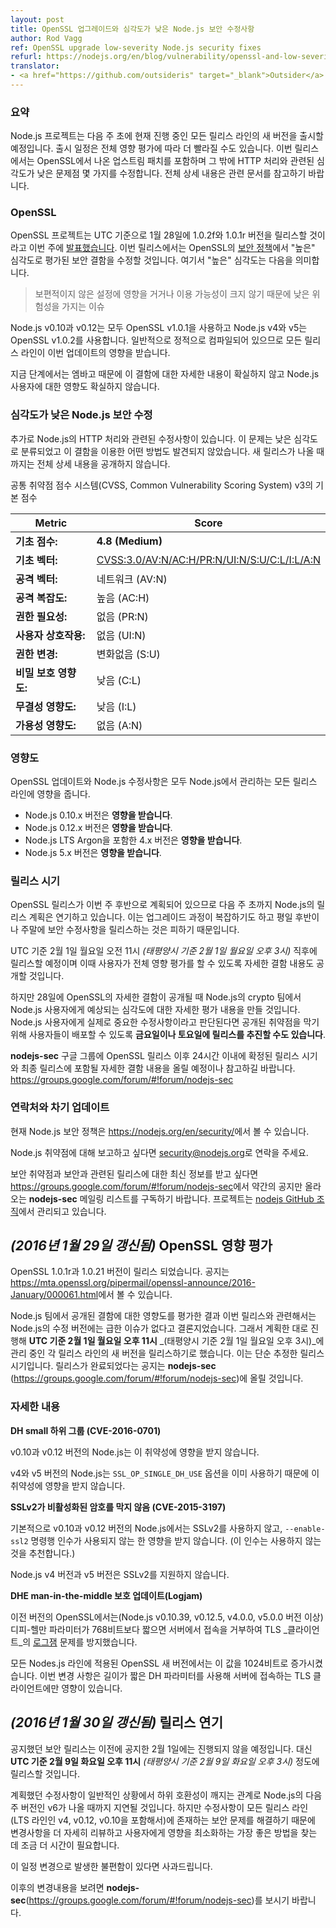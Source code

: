 ```yaml
---
layout: post
title: OpenSSL 업그레이드와 심각도가 낮은 Node.js 보안 수정사항
author: Rod Vagg
ref: OpenSSL upgrade low-severity Node.js security fixes
refurl: https://nodejs.org/en/blog/vulnerability/openssl-and-low-severity-fixes-jan-2016/
translator:
- <a href="https://github.com/outsideris" target="_blank">Outsider</a>
---
```


<!--
***(Updates to this post, including a schedule change are included below)***

### Summary

The Node.js project will be releasing new versions across all of its active release lines early next week (possibly sooner, pending full impact assessment) to incorporate upstream patches from OpenSSL and some additional low-severity fixes relating to HTTP handling. Please read on for full details.
-->
### 요약
Node.js 프로젝트는 다음 주 초에 현재 진행 중인 모든 릴리스 라인의 새 버전을 출시할 예정입니다.
출시 일정은 전체 영향 평가에 따라 더 빨라질 수도 있습니다. 이번 릴리스에서는 OpenSSL에서 나온
업스트림 패치를 포함하며 그 밖에 HTTP 처리와 관련된 심각도가 낮은 문제점 몇 가지를 수정합니다.
전체 상세 내용은 관련 문서를 참고하기 바랍니다.

<!--
### OpenSSL

The OpenSSL project [announced](https://mta.openssl.org/pipermail/openssl-announce/2016-January/000058.html) this week that they will be releasing versions 1.0.2f and 1.0.1r on the 28th of January, UTC. The releases will fix two security defects that are labelled as "high" severity under their [security policy](https://www.openssl.org/policies/secpolicy.html), meaning they are:
-->
### OpenSSL
OpenSSL 프로젝트는 UTC 기준으로 1월 28일에 1.0.2f와 1.0.1r 버전을 릴리스할 것이라고 이번 주에
[발표했습니다](https://mta.openssl.org/pipermail/openssl-announce/2016-January/000058.html).
이번 릴리스에서는 OpenSSL의 [보안 정책](https://www.openssl.org/policies/secpolicy.html)에서
"높은" 심각도로 평가된 보안 결함을 수정할 것입니다. 여기서 "높은" 심각도는 다음을 의미합니다.

<!--
> ... issues that are of a lower risk than critical, perhaps due to affecting less common configurations, or which are less likely to be exploitable.

Node.js v0.10 and v0.12 both use OpenSSL v1.0.1 and Node.js v4 and v5 both use OpenSSL v1.0.2 and are normally statically compiled. Therefore, all active release lines are impacted by this update.

At this stage, due to embargo, the exact nature of these defects is uncertain as well as the impact they will have on Node.js users.
-->
> 보편적이지 않은 설정에 영향을 거거나 이용 가능성이 크지 않기 때문에 낮은 위험성을 가지는 이슈

Node.js v0.10과 v0.12는 모두 OpenSSL v1.0.1을 사용하고 Node.js v4와 v5는
OpenSSL v1.0.2를 사용합니다. 일반적으로 정적으로 컴파일되어 있으므로 모든 릴리스 라인이 이번
업데이트의 영향을 받습니다.

지금 단계에서는 엠바고 때문에 이 결함에 대한 자세한 내용이 확실하지 않고
Node.js 사용자에 대한 영향도 확실하지 않습니다.

<!--
### Low-severity Node.js security fixes

In addition, we have some fixes to release relating to Node.js HTTP processing. We categorise these as low-severity and are not aware of any existing exploits leveraging the defects. Full details are embargoed until new releases are available.
-->
### 심각도가 낮은 Node.js 보안 수정

추가로 Node.js의 HTTP 처리와 관련된 수정사항이 있습니다. 이 문제는 낮은 심각도로 분류되었고 이 결함을
이용한 어떤 방법도 발견되지 않았습니다. 새 릴리스가 나올 때까지는 전체 상세 내용을 공개하지 않습니다.

<!--
Common Vulnerability Scoring System (CVSS) v3 Base Score:

| Metric                      | Score                      |
|-----------------------------|----------------------------|
| **Base Score:**             | **4.8 (Medium)**           |
| **Base Vector:**            | [CVSS:3.0/AV:N/AC:H/PR:N/UI:N/S:U/C:L/I:L/A:N](https://www.first.org/cvss/calculator/3.0#CVSS:3.0/AV:N/AC:H/PR:N/UI:N/S:U/C:L/I:L/A:N)
| **Attack Vector:**          | Network (AV:N)             |
| **Attack Complexity:**      | High (AC:H)                |
| **Privileges Required:**    | None (PR:N)                |
| **User Interaction:**       | None (UI:N)                |
| **Scope of Impact:**        | Unchanged (S:U)            |
| **Confidentiality Impact:** | Low (C:L)                  |
| **Integrity Impact:**       | Low (I:L)                  |
| **Availability Impact:**    | None (A:N)                 |

Refer to the [CVSS v3 Specification](https://www.first.org/cvss/specification-document) for details on the meanings and application of the vector components.
-->
공통 취약점 점수 시스템(CVSS, Common Vulnerability Scoring System) v3의 기본 점수

| Metric                      | Score                      |
|-----------------------------|----------------------------|
| **기초 점수:**                | **4.8 (Medium)**           |
| **기초 벡터:**                | [CVSS:3.0/AV:N/AC:H/PR:N/UI:N/S:U/C:L/I:L/A:N](https://www.first.org/cvss/calculator/3.0#CVSS:3.0/AV:N/AC:H/PR:N/UI:N/S:U/C:L/I:L/A:N)
| **공격 벡터:**                | 네트워크 (AV:N)             |
| **공격 복잡도:**              | 높음 (AC:H)                |
| **권한 필요성:**              | 없음 (PR:N)                |
| **사용자 상호작용:**           | 없음 (UI:N)                |
| **권한 변경:**               | 변화없음 (S:U)            |
| **비밀 보호 영향도:**          | 낮음 (C:L)                  |
| **무결성 영향도:**            | 낮음 (I:L)                  |
| **가용성 영향도:**            | 없음 (A:N)                 |

<!--
### Impact

Both the OpenSSL updates and the Node.js fixes affect all actively maintained release lines of Node.js.

 * Versions 0.10.x of Node.js **are affected**.
 * Versions 0.12.x of Node.js **are affected**.
 * Versions 4.x, including LTS Argon, of Node.js **are affected**.
 * Versions 5.x of Node.js **are affected**.
-->
### 영향도
OpenSSL 업데이트와 Node.js 수정사항은 모두 Node.js에서 관리하는 모든 릴리스 라인에 영향을 줍니다.

 * Node.js 0.10.x 버전은 **영향을 받습니다**.
 * Node.js 0.12.x 버전은 **영향을 받습니다**.
 * Node.js LTS Argon을 포함한 4.x 버전은 **영향을 받습니다**.
 * Node.js 5.x 버전은 **영향을 받습니다**.

<!--
### Release timing

As the OpenSSL release is planned for late in the week, we are currently planning on deferring Node.js releases until early next week due to the complexity of the upgrade process and a preference for not releasing security fixes at the end of the work-week or on the weekend.

Releases will be available at, or shortly after, **Monday the 1st of February, 11pm UTC** _(Monday the 1st of February, 3pm Pacific Time)_ along with disclosure of the details defects to allow for complete impact assessment by users.

However, when details of the OpenSSL defects are released on the 28th, our crypto team will be making a more detailed assessment on the likely severity for Node.js users. In the event that the team determines that the fixes are critical in nature for Node.js users **we may choose to expedite releases for Friday or Saturday** in order to ensure that users have the ability to protect their deployments against a disclosed vulnerability.

Please monitor the **nodejs-sec** Google Group for updates, including a decision within 24 hours after the OpenSSL release regarding release timing, and full details of the defects upon eventual release: https://groups.google.com/forum/#!forum/nodejs-sec
-->
### 릴리스 시기
OpenSSL 릴리스가 이번 주 후반으로 계획되어 있으므로 다음 주 초까지 Node.js의 릴리스 계획은 연기하고
있습니다. 이는 업그레이드 과정이 복잡하기도 하고 평일 후반이나 주말에 보안 수정사항을
릴리스하는 것은 피하기 때문입니다.

UTC 기준 2월 1일 월요일 오전 11시 _(태평양시 기준 2월 1일 월요일 오후 3시)_ 직후에 릴리스할
예정이며 이때 사용자가 전체 영향 평가를 할 수 있도록 자세한 결함 내용도 공개할 것입니다.

하지만 28일에 OpenSSL의 자세한 결함이 공개될 때 Node.js의 crypto 팀에서 Node.js 사용자에게
예상되는 심각도에 대한 자세한 평가 내용을 만들 것입니다. Node.js 사용자에게 실제로 중요한
수정사항이라고 판단된다면 공개된 취약점을 막기 위해 사용자들이 배포할 수 있도록
**금요일이나 토요일에 릴리스를 추진할 수도 있습니다**.

**nodejs-sec** 구글 그룹에 OpenSSL 릴리스 이후 24시간 이내에 확정된 릴리스 시기와 최종 릴리스에
포함될 자세한 결함 내용을 올릴 예정이나 참고하길 바랍니다.
<https://groups.google.com/forum/#!forum/nodejs-sec>

<!--
### Contact and future updates

The current Node.js security policy can be found at <https://nodejs.org/en/security/>.

Please contact [security@nodejs.org](mailto:security@nodejs.org) if you wish to report a vulnerability in Node.js.

Subscribe to the low-volume announcement-only **nodejs-sec** mailing list at https://groups.google.com/forum/#!forum/nodejs-sec to stay up to date on security vulnerabilities and security-related releases of Node.js and the projects maintained in the [nodejs GitHub organisation](https://github.com/nodejs).
-->
### 연락처와 차기 업데이트

현재 Node.js 보안 정책은 <https://nodejs.org/en/security/>에서 볼 수 있습니다.

Node.js 취약점에 대해 보고하고 싶다면 [security@nodejs.org](mailto:security@nodejs.org)로 연락을 주세요.

보안 취약점과 보안과 관련된 릴리스에 대한 최신 정보를 받고 싶다면
<https://groups.google.com/forum/#!forum/nodejs-sec>에서 약간의 공지만 올라오는
**nodejs-sec** 메일링 리스트를 구독하기 바랍니다. 프로젝트는
[nodejs GitHub 조직](https://github.com/nodejs)에서 관리되고 있습니다.

<!--
## _(Update 29-Jan-2016)_ OpenSSL Impact Assessment

OpenSSL versions 1.0.1r and 1.0.21 have been released, the announcement can be found here: https://mta.openssl.org/pipermail/openssl-announce/2016-January/000061.html

Our team has made an assessment of the impact of the disclosed defects and concluded that there is no urgency in releasing patched versions of Node.js in response to this release. Therefore, we will be proceeding as planned and attempt to release new versions of each of our active release lines on or after
**Monday the 1st of February, 11pm UTC** _(Monday the 1st of February, 3pm Pacific Time)_. Please note that this is simply an approximation of release timing. Please tune in to **nodejs-sec** (https://groups.google.com/forum/#!forum/nodejs-sec) where we will announce the availability of releases.
-->
## _(2016년 1월 29일 갱신됨)_ OpenSSL 영향 평가

OpenSSL 1.0.1r과 1.0.21 버전이 릴리스 되었습니다.
공지는 <https://mta.openssl.org/pipermail/openssl-announce/2016-January/000061.html>에서 볼 수 있습니다.

Node.js 팀에서 공개된 결함에 대한 영향도를 평가한 결과 이번 릴리스와 관련해서는 Node.js의 수정
버전에는 급한 이슈가 없다고 결론지었습니다. 그래서 계획한 대로 진행해
**UTC 기준 2월 1일 월요일 오후 11시** _(태평양시 기준 2월 1일 월요일 오후 3시)_에 관리 중인 각
릴리스 라인의 새 버전을 릴리스하기로 했습니다. 이는 단순 추정한 릴리스 시기입니다. 릴리스가 완료되었다는
공지는 **nodejs-sec** (<https://groups.google.com/forum/#!forum/nodejs-sec>)에
올릴 것입니다.

<!--
### Details

**DH small subgroups (CVE-2016-0701)**

Node.js v0.10 and v0.12 are not affected by this defect.

Node.js v4 and v5 use the `SSL_OP_SINGLE_DH_USE` option already and are therefore not affected by this defect.

**SSLv2 doesn't block disabled ciphers (CVE-2015-3197)**

Node.js v0.10 and v0.12 disable SSLv2 by default and are not affected _unless_ the `--enable-ssl2` command line argument is being used (not recommended).

Node.js v4 and v5 do not support SSLv2.

**An update on DHE man-in-the-middle protection (Logjam)**

Previous releases of OpenSSL (since Node.js v0.10.39, v0.12.5, v4.0.0 and v5.0.0) mitigated against [Logjam](https://en.wikipedia.org/wiki/Logjam_%28computer_security%29) for TLS _clients_ by rejecting connections from servers where Diffie-Hellman parameters were shorter than 768-bits.

The new OpenSSL release, for all Node.js lines, increases this to 1024-bits. The change only impacts TLS clients connecting to servers with weak DH parameter lengths.

<a name="_-update-29-jan-2016-_-openssl-impact-assessment"></a>
-->
### 자세한 내용

**DH small 하위 그룹 (CVE-2016-0701)**

v0.10과 v0.12 버전의 Node.js는 이 취약성에 영향을 받지 않습니다.

v4와 v5 버전의 Node.js는 `SSL_OP_SINGLE_DH_USE` 옵션을 이미 사용하기 때문에 이 취약성에 영향을 받지 않습니다.

**SSLv2가 비활성화된 암호를 막지 않음 (CVE-2015-3197)**

기본적으로 v0.10과 v0.12 버전의 Node.js에서는 SSLv2를 사용하지 않고, `--enable-ssl2` 명령행
인수가 사용되지 않는 한 영향을 받지 않습니다. (이 인수는 사용하지 않는 것을 추천합니다.)

Node.js v4 버전과 v5 버전은 SSLv2를 지원하지 않습니다.

**DHE man-in-the-middle 보호 업데이트(Logjam)**

이전 버전의 OpenSSL에서는(Node.js v0.10.39, v0.12.5, v4.0.0, v5.0.0 버전 이상)
디피-헬만 파라미터가 768비트보다 짧으면 서버에서 접속을 거부하여 TLS _클라이언트_의
[로그잼](https://en.wikipedia.org/wiki/Logjam_%28computer_security%29) 문제를
방지했습니다.

모든 Nodes.js 라인에 적용된 OpenSSL 새 버전에서는 이 값을 1024비트로 증가시켰습니다. 이번 변경
사항은 길이가 짧은 DH 파라미터를 사용해 서버에 접속하는 TLS 클라이언트에만 영향이 있습니다.

<!--
## _(Update 30-Jan-2016)_ Release postponement

The announced security releases will not go ahead for the 1st of February as previously announced. Instead, our new target for release will be on or shortly after **Tuesday, the 9th of February, 11pm UTC** _(Tuesday, the 9th of February, 3pm Pacific Time)_.

The planned fixes include a backward-incompatible change that, under normal circumstances, would be deferred until the next major-version of Node.js, v6. However, because the fix addresses a security concern that exists across all release lines (including our LTS lines: v4, v0.12 and v0.10) we require the additional time to further review the changes and consider how best to achieve minimal impact to users.

We apologise for any inconvenience this schedule change may cause.

Please tune in to **nodejs-sec** (https://groups.google.com/forum/#!forum/nodejs-sec) to be notified of any further updates.
-->
## _(2016년 1월 30일 갱신됨)_ 릴리스 연기
공지했던 보안 릴리스는 이전에 공지한 2월 1일에는 진행되지 않을 예정입니다. 대신
**UTC 기준 2월 9일 화요일 오후 11시** _(태평양시 기준 2월 9일 화요일 오후 3시)_ 정도에
릴리스할 것입니다.

계획했던 수정사항이 일반적인 상황에서 하위 호환성이 깨지는 관계로 Node.js의 다음 주 버전인 v6가
나올 때까지 지연될 것입니다. 하지만 수정사항이 모든 릴리스 라인(LTS 라인인 v4, v0.12, v0.10을
포함해서)에 존재하는 보안 문제를 해결하기 때문에 변경사항을 더 자세히 리뷰하고 사용자에게 영향을
최소화하는 가장 좋은 방법을 찾는 데 조금 더 시간이 필요합니다.

이 일정 변경으로 발생한 불편함이 있다면 사과드립니다.

이후의 변경내용을 보려면
**nodejs-sec**(https://groups.google.com/forum/#!forum/nodejs-sec)를 보시기 바랍니다.
